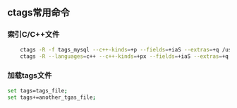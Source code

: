 ## ctags常用命令
### 索引C/C++文件
```bash
    ctags -R -f tags_mysql --c++-kinds=+p --fields=+iaS --extras=+q /usr/include/mysql/
    ctags -R --languages=c++ --c++-kinds=+px --fields=+iaS --extras=+q --exclude=build --exclude=CMakeLists.txt `pwd`
```

### 加载tags文件
```bash
set tags=tags_file;
set tags+=another_tgas_file;
```
